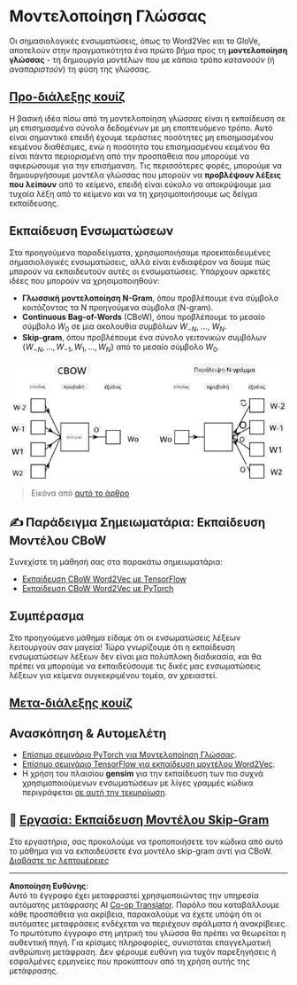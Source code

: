 <!--
CO_OP_TRANSLATOR_METADATA:
{
  "original_hash": "31b46ba1f3aa78578134d4829f88be53",
  "translation_date": "2025-08-29T09:18:32+00:00",
  "source_file": "lessons/5-NLP/15-LanguageModeling/README.md",
  "language_code": "el"
}
-->
# Μοντελοποίηση Γλώσσας

Οι σημασιολογικές ενσωματώσεις, όπως το Word2Vec και το GloVe, αποτελούν στην πραγματικότητα ένα πρώτο βήμα προς τη **μοντελοποίηση γλώσσας** - τη δημιουργία μοντέλων που με κάποιο τρόπο *κατανοούν* (ή *αναπαριστούν*) τη φύση της γλώσσας.

## [Προ-διάλεξης κουίζ](https://red-field-0a6ddfd03.1.azurestaticapps.net/quiz/115)

Η βασική ιδέα πίσω από τη μοντελοποίηση γλώσσας είναι η εκπαίδευση σε μη επισημασμένα σύνολα δεδομένων με μη εποπτευόμενο τρόπο. Αυτό είναι σημαντικό επειδή έχουμε τεράστιες ποσότητες μη επισημασμένου κειμένου διαθέσιμες, ενώ η ποσότητα του επισημασμένου κειμένου θα είναι πάντα περιορισμένη από την προσπάθεια που μπορούμε να αφιερώσουμε για την επισήμανση. Τις περισσότερες φορές, μπορούμε να δημιουργήσουμε μοντέλα γλώσσας που μπορούν να **προβλέψουν λέξεις που λείπουν** από το κείμενο, επειδή είναι εύκολο να αποκρύψουμε μια τυχαία λέξη από το κείμενο και να τη χρησιμοποιήσουμε ως δείγμα εκπαίδευσης.

## Εκπαίδευση Ενσωματώσεων

Στα προηγούμενα παραδείγματα, χρησιμοποιήσαμε προεκπαιδευμένες σημασιολογικές ενσωματώσεις, αλλά είναι ενδιαφέρον να δούμε πώς μπορούν να εκπαιδευτούν αυτές οι ενσωματώσεις. Υπάρχουν αρκετές ιδέες που μπορούν να χρησιμοποιηθούν:

* **Γλωσσική μοντελοποίηση N-Gram**, όπου προβλέπουμε ένα σύμβολο κοιτάζοντας τα N προηγούμενα σύμβολα (N-gram).
* **Continuous Bag-of-Words** (CBoW), όπου προβλέπουμε το μεσαίο σύμβολο $W_0$ σε μια ακολουθία συμβόλων $W_{-N}$, ..., $W_N$.
* **Skip-gram**, όπου προβλέπουμε ένα σύνολο γειτονικών συμβόλων {$W_{-N},\dots, W_{-1}, W_1,\dots, W_N$} από το μεσαίο σύμβολο $W_0$.

![εικόνα από άρθρο για τη μετατροπή λέξεων σε διανύσματα](../../../../../translated_images/example-algorithms-for-converting-words-to-vectors.fbe9207a726922f6f0f5de66427e8a6eda63809356114e28fb1fa5f4a83ebda7.el.png)

> Εικόνα από [αυτό το άρθρο](https://arxiv.org/pdf/1301.3781.pdf)

## ✍️ Παράδειγμα Σημειωματάρια: Εκπαίδευση Μοντέλου CBoW

Συνεχίστε τη μάθησή σας στα παρακάτω σημειωματάρια:

* [Εκπαίδευση CBoW Word2Vec με TensorFlow](CBoW-TF.ipynb)
* [Εκπαίδευση CBoW Word2Vec με PyTorch](CBoW-PyTorch.ipynb)

## Συμπέρασμα

Στο προηγούμενο μάθημα είδαμε ότι οι ενσωματώσεις λέξεων λειτουργούν σαν μαγεία! Τώρα γνωρίζουμε ότι η εκπαίδευση ενσωματώσεων λέξεων δεν είναι μια πολύπλοκη διαδικασία, και θα πρέπει να μπορούμε να εκπαιδεύσουμε τις δικές μας ενσωματώσεις λέξεων για κείμενα συγκεκριμένου τομέα, αν χρειαστεί.

## [Μετα-διάλεξης κουίζ](https://red-field-0a6ddfd03.1.azurestaticapps.net/quiz/215)

## Ανασκόπηση & Αυτομελέτη

* [Επίσημο σεμινάριο PyTorch για Μοντελοποίηση Γλώσσας](https://pytorch.org/tutorials/beginner/nlp/word_embeddings_tutorial.html).
* [Επίσημο σεμινάριο TensorFlow για εκπαίδευση μοντέλου Word2Vec](https://www.TensorFlow.org/tutorials/text/word2vec).
* Η χρήση του πλαισίου **gensim** για την εκπαίδευση των πιο συχνά χρησιμοποιούμενων ενσωματώσεων με λίγες γραμμές κώδικα περιγράφεται [σε αυτή την τεκμηρίωση](https://pytorch.org/tutorials/beginner/nlp/word_embeddings_tutorial.html).

## 🚀 [Εργασία: Εκπαίδευση Μοντέλου Skip-Gram](lab/README.md)

Στο εργαστήριο, σας προκαλούμε να τροποποιήσετε τον κώδικα από αυτό το μάθημα για να εκπαιδεύσετε ένα μοντέλο skip-gram αντί για CBoW. [Διαβάστε τις λεπτομέρειες](lab/README.md)

---

**Αποποίηση Ευθύνης**:  
Αυτό το έγγραφο έχει μεταφραστεί χρησιμοποιώντας την υπηρεσία αυτόματης μετάφρασης AI [Co-op Translator](https://github.com/Azure/co-op-translator). Παρόλο που καταβάλλουμε κάθε προσπάθεια για ακρίβεια, παρακαλούμε να έχετε υπόψη ότι οι αυτόματες μεταφράσεις ενδέχεται να περιέχουν σφάλματα ή ανακρίβειες. Το πρωτότυπο έγγραφο στη μητρική του γλώσσα θα πρέπει να θεωρείται η αυθεντική πηγή. Για κρίσιμες πληροφορίες, συνιστάται επαγγελματική ανθρώπινη μετάφραση. Δεν φέρουμε ευθύνη για τυχόν παρεξηγήσεις ή εσφαλμένες ερμηνείες που προκύπτουν από τη χρήση αυτής της μετάφρασης.